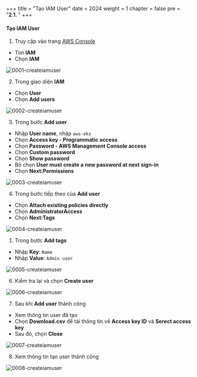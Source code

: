 +++
title = "Tạo IAM User"
date = 2024
weight = 1
chapter = false
pre = "<b>2.1. </b>"
+++

#### Tạo IAM User
1. Truy cập vào trang [AWS Console](https://aws.amazon.com/console/) 
- Tìm **IAM**
- Chọn **IAM**

![0001-createiamuser](../images/2-Preparation-steps/1-Create-IAM-User/0001-createiamuser.png?width=90pc)

2. Trong giao diện **IAM**
- Chọn **User**
- Chọn **Add users**

![0002-createiamuser](../images/2-Preparation-steps/1-Create-IAM-User/0002-createiamuser.png?width=90pc)

3. Trong bước **Add user**
- Nhập **User name**, nhập `aws-eks`
- Chọn **Access key - Programmatic access**
- Chọn **Password - AWS Management Console access**
- Chọn **Custom password**
- Chọn **Show password**
- Bỏ chọn **User must create a new password at next sign-in**
- Chọn **Next:Permissions**

![0003-createiamuser](../images/2-Preparation-steps/1-Create-IAM-User/0003-createiamuser.png?width=90pc)

4. Trong bước tiếp theo của **Add user**
- Chọn  **Attach existing policies directly**
- Chọn  **AdministratorAccess**
- Chọn  **Next:Tags**


![0004-createiamuser](../images/2-Preparation-steps/1-Create-IAM-User/0004-createiamuser.png?width=90pc)

1. Trong bước **Add tags**
- Nhập  **Key**: `Name`
- Nhập  **Value**: `Admin user`

![0005-createiamuser](../images/2-Preparation-steps/1-Create-IAM-User/0005-createiamuser.png?width=90pc)

6. Kiểm tra lại và chọn **Create user**

![0006-createiamuser](../images/2-Preparation-steps/1-Create-IAM-User/0006-createiamuser.png?width=90pc)

7. Sau khi **Add user** thành công
- Xem thông tin user đã tạo
- Chọn **Download.csv** để tải thông tin về **Access key ID** và **Serect access key**
- Sau đó, chọn **Close**

![0007-createiamuser](../images/2-Preparation-steps/1-Create-IAM-User/0007-createiamuser.png?width=90pc)

8. Xem thông tin tạo user thành công

![0008-createiamuser](../images/2-Preparation-steps/1-Create-IAM-User/0008-createiamuser.png?width=90pc)